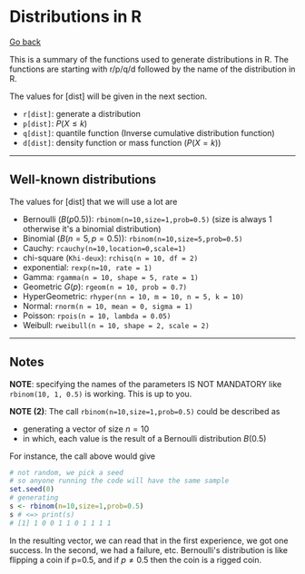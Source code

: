 # Distributions in R

[Go back](index.md#analysis-of-a-sample)

This is a summary of the functions used to generate distributions in R. The functions are starting with r/p/q/d followed by the name of the distribution in R.

The values for [dist] will be given in the next section.

* `r[dist]`: generate a distribution
* `p[dist]`: $P(X \le k)$
* `q[dist]`: quantile function (Inverse cumulative distribution function)
* `d[dist]`: density function or mass function ($P(X=k)$)

<hr class="sl">

## Well-known distributions

The values for [dist] that we will use a lot are

* Bernoulli ($B(p0.5)$): ``rbinom(n=10,size=1,prob=0.5)`` (size is always 1 otherwise it's a binomial distribution)
* Binomial ($B(n=5,p=0.5)$): ``rbinom(n=10,size=5,prob=0.5)``
* Cauchy: ``rcauchy(n=10,location=0,scale=1)``
* chi-square (`Khi-deux`): `rchisq(n = 10, df = 2)`
* exponential: ``rexp(n=10, rate = 1)``
* Gamma: ``rgamma(n = 10, shape = 5, rate = 1)``
* Geometric $G(p)$: ``rgeom(n = 10, prob = 0.7)``
* HyperGeometric: ``rhyper(nn = 10, m = 10, n = 5, k = 10)``
* Normal: ``rnorm(n = 10, mean = 0, sigma = 1)``
* Poisson: `rpois(n = 10, lambda = 0.05)`
* Weibull: `rweibull(n = 10, shape = 2, scale = 2)`

<hr class="sr">

## Notes

**NOTE**: specifying the names of the parameters IS NOT MANDATORY like ``rbinom(10, 1, 0.5)`` is working. This is up to you.

**NOTE (2)**: The call ``rbinom(n=10,size=1,prob=0.5)`` could be described as

* generating a vector of size $n=10$
* in which, each value is the result of a Bernoulli distribution $B(0.5)$

For instance, the call above would give

```r
# not random, we pick a seed
# so anyone running the code will have the same sample
set.seed(0)
# generating
s <- rbinom(n=10,size=1,prob=0.5)
s # <=> print(s)
# [1] 1 0 0 1 1 0 1 1 1 1
```

In the resulting vector, we can read that in the first experience, we got one success. In the second, we had a failure, etc. Bernoulli's distribution is like flipping a coin if p=0.5, and if $p \neq 0.5$ then the coin is a rigged coin.